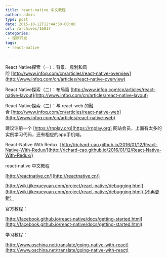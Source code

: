 ```yaml
---
title: react-native 中文教程
author: admin
type: post
date: 2015-10-12T12:44:50+00:00
url: /archives/16017
categories:
 - 程序开发
tags:
 - react-native

---
```

React Native探索（一）：背景、规划和风险 [http://www.infoq.com/cn/articles/react-native-overview](http://www.infoq.com/cn/articles/react-native-overview)

React Native探索（二）：布局篇 [http://www.infoq.com/cn/articles/react-native-layout](http://www.infoq.com/cn/articles/react-native-layout)

React Native探索（三）：与 react-web 的融合 [http://www.infoq.com/cn/articles/react-native-web](http://www.infoq.com/cn/articles/react-native-web)

建议注册一个 [https://rnplay.org](https://rnplay.org) 网站会员，上面有太多的实例学习代码，还有相应的app手机端。

React-Native With Redux  [http://richard-cao.github.io/2016/01/12/React-Native-With-Redux/](http://richard-cao.github.io/2016/01/12/React-Native-With-Redux/)

react-native 中文教程

[http://reactnative.cn/](http://reactnative.cn/)

[http://wiki.jikexueyuan.com/project/react-native/debugging.html](http://wiki.jikexueyuan.com/project/react-native/debugging.html) (不再更新）

官方教程：

[http://facebook.github.io/react-native/docs/getting-started.html](http://facebook.github.io/react-native/docs/getting-started.html)

学习教程：

[http://www.oschina.net/translate/going-native-with-react](http://www.oschina.net/translate/going-native-with-react)